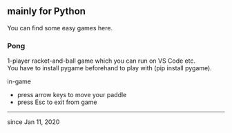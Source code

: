 ## mainly for Python
You can find some easy games here.

### Pong
1-player racket-and-ball game which you can run on VS Code etc.  
You have to install pygame beforehand to play with (pip install pygame).  

in-game
- press arrow keys to move your paddle
- press Esc to exit from game  

---
since Jan 11, 2020
